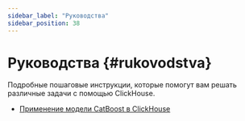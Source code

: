 ```yaml
---
sidebar_label: "Руководства"
sidebar_position: 38
---
```


# Руководства {#rukovodstva}

Подробные пошаговые инструкции, которые помогут вам решать различные задачи с помощью ClickHouse.

-   [Применение модели CatBoost в ClickHouse](apply-catboost-model.md)
